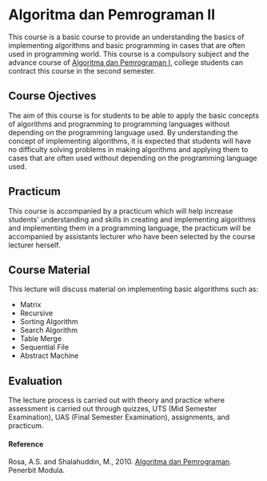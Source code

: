 # Algoritma dan Pemrograman II
This course is a basic course to provide an understanding the basics of implementing algorithms and basic programming in cases that are often used in programming world. This course is a compulsory subject and the advance course of [Algoritma dan Pemrograman I](https://github.com/anandamyzza/algoritma-dan-pemrograman-I), college students can contract this course in the second semester.

## Course Ojectives
The aim of this course is for students to be able to apply the basic concepts of algorithms and programming to programming languages without depending on the programming language used. By understanding the concept of implementing algorithms, it is expected that students will have no difficulty solving problems in making algorithms and applying them to cases that are often used without depending on the programming language used.

## Practicum
This course is accompanied by a practicum which will help increase students' understanding and skills in creating and implementing algorithms and implementing them in a programming language, the practicum will be accompanied by assistants lecturer who have been selected by the course lecturer herself.

## Course Material
This lecture will discuss material on implementing basic algorithms such as:<br>
* Matrix
* Recursive
* Sorting Algorithm
* Search Algorithm
* Table Merge
* Sequential File
* Abstract Machine

## Evaluation
The lecture process is carried out with theory and practice where assessment is carried out through quizzes, UTS (Mid Semester Examination), UAS (Final Semester Examination), assignments, and practicum.

#### Reference
Rosa, A.S. and Shalahuddin, M., 2010. [Algoritma dan Pemrograman](http://rosa-as.id/buku/df.php?df=7). Penerbit Modula.
